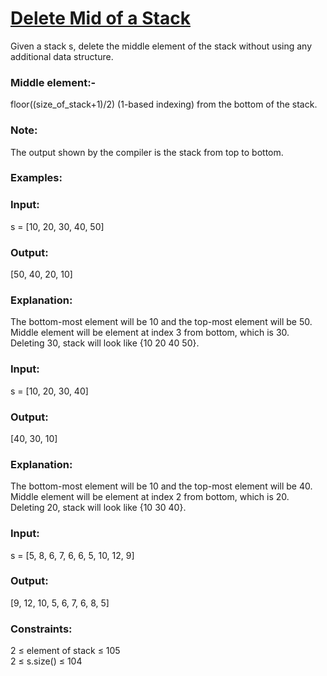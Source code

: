 <h1><a href="https://www.geeksforgeeks.org/problems/delete-middle-element-of-a-stack/1" target="_blank">Delete Mid of a Stack</a></h1>

Given a stack s, delete the middle element of the stack without using any additional data structure.

<h3>Middle element:-</h3> floor((size_of_stack+1)/2) (1-based indexing) from the bottom of the stack.

<h3>Note:</h3> The output shown by the compiler is the stack from top to bottom.

<h3>Examples:</h3>

<h3>Input:</h3> s = [10, 20, 30, 40, 50]
<h3>Output:</h3> [50, 40, 20, 10]
<h3>Explanation: </h3>The bottom-most element will be 10 and the top-most element will be 50. Middle element will be element at index 3 from bottom, which is 30. Deleting 30, stack will look like {10 20 40 50}.
<h3>Input:</h3> s = [10, 20, 30, 40]
<h3>Output:</h3> [40, 30, 10]
<h3>Explanation:</h3> The bottom-most element will be 10 and the top-most element will be 40. Middle element will be element at index 2 from bottom, which is 20. Deleting 20, stack will look like {10 30 40}.
<h3>Input: </h3>s = [5, 8, 6, 7, 6, 6, 5, 10, 12, 9]
<h3>Output:</h3> [9, 12, 10, 5, 6, 7, 6, 8, 5]
<h3>Constraints:</h3>
2 ≤ element of stack ≤ 105<br>
2 ≤ s.size() ≤ 104<br>
